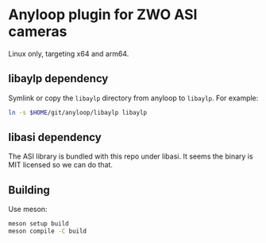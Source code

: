 Anyloop plugin for ZWO ASI cameras
==================================

Linux only, targeting x64 and arm64.


libaylp dependency
------------------

Symlink or copy the `libaylp` directory from anyloop to `libaylp`. For example:

```sh
ln -s $HOME/git/anyloop/libaylp libaylp
```


libasi dependency
-----------------

The ASI library is bundled with this repo under libasi. It seems the binary is
MIT licensed so we can do that.


Building
--------

Use meson:

```sh
meson setup build
meson compile -C build
```


